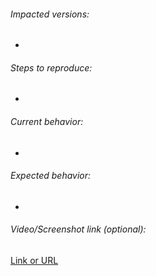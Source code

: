 ###### Impacted versions:
* 

###### Steps to reproduce:
* 

###### Current behavior:
*

###### Expected behavior:
*

###### Video/Screenshot link (optional):

[Link or URL](https://github.com/odoocr/l10n_cr)
